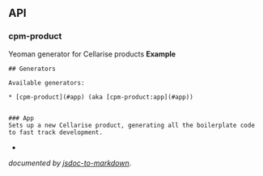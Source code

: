 ## API
<a name="module_cpm-product"></a>
### cpm-product
Yeoman generator for Cellarise products
**Example**  
```none
## Generators

Available generators:

* [cpm-product](#app) (aka [cpm-product:app](#app))


### App
Sets up a new Cellarise product, generating all the boilerplate code to fast track development.

```

-

*documented by [jsdoc-to-markdown](https://github.com/75lb/jsdoc-to-markdown)*.